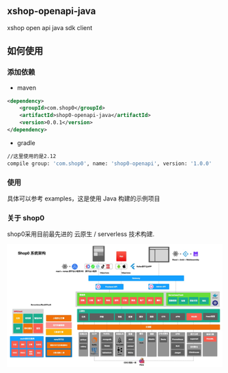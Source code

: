 ## xshop-openapi-java
xshop open api java sdk client

## 如何使用

### 添加依赖
- maven
```xml
<dependency>
    <groupId>com.shop0</groupId>
    <artifactId>shop0-openapi-java</artifactId>
    <version>0.0.1</version>
</dependency>
```
- gradle
```bash
//这里使用的是2.12
compile group: 'com.shop0', name: 'shop0-openapi', version: '1.0.0'
```


### 使用
具体可以参考 examples，这是使用 Java 构建的示例项目

### 关于 shop0
shop0采用目前最先进的 云原生 / serverless 技术构建.

![architecture](docs/shop0-architecture.jpg)